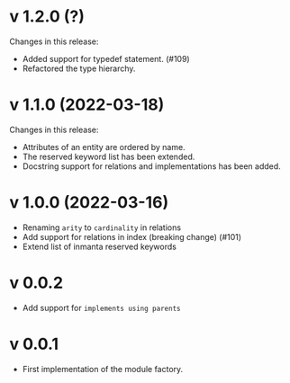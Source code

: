 # v 1.2.0 (?)
Changes in this release:
 - Added support for typedef statement. (#109)
 - Refactored the type hierarchy.

# v 1.1.0 (2022-03-18)
Changes in this release:
 - Attributes of an entity are ordered by name.
 - The reserved keyword list has been extended.
 - Docstring support for relations and implementations has been added.

# v 1.0.0 (2022-03-16)

 - Renaming `arity` to `cardinality` in relations
 - Add support for relations in index (breaking change) (#101)
 - Extend list of inmanta reserved keywords

# v 0.0.2

 - Add support for `implements using parents`

# v 0.0.1

 - First implementation of the module factory.
